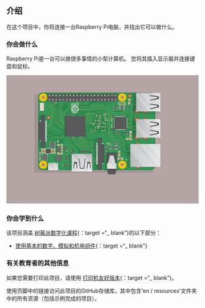 ## 介绍

在这个项目中，你将连接一台Raspberry Pi电脑，并找出它可以做什么。

### 你会做什么

Raspberry Pi是一台可以做很多事情的小型计算机。 您将其插入显示器并连接键盘和鼠标。

![截图](images/pi-plug-in.gif)

### 你会学到什么

该项目涵盖 [树莓派数字化课程](http://rpf.io/curriculum){：target =“_ blank”}的以下部分：

+ [使用基本的数字，模拟和机电组件](https://curriculum.raspberrypi.org/physical-computing/creator/){：target =“_ blank”}

### 有关教育者的其他信息

如果您需要打印此项目，请使用 [打印机友好版本](https://projects.raspberrypi.org/en/projects/raspberry-pi-getting-started/print){：target =“_ blank”}。

使用页脚中的链接访问此项目的GitHub存储库，其中包含'en / resources'文件夹中的所有资源（包括示例完成的项目）。